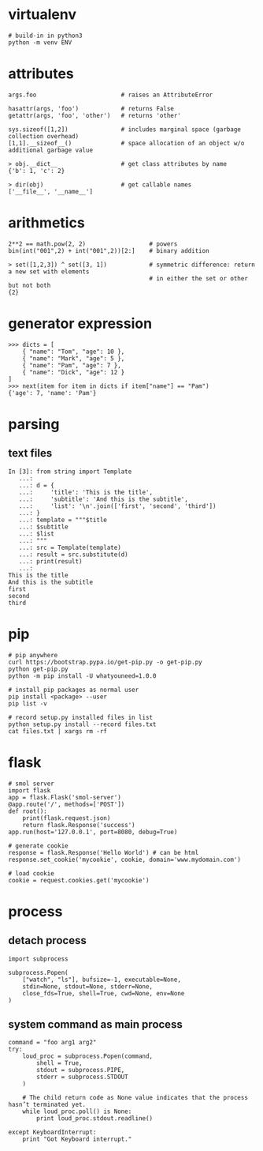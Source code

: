 # virtualenv

    # build-in in python3
    python -m venv ENV

# attributes

    args.foo                        # raises an AttributeError

    hasattr(args, 'foo')            # returns False
    getattr(args, 'foo', 'other')   # returns 'other'

    sys.sizeof([1,2])               # includes marginal space (garbage collection overhead)
    [1,1].__sizeof__()              # space allocation of an object w/o additional garbage value

    > obj.__dict__                  # get class attributes by name
    {'b': 1, 'c': 2}

    > dir(obj)                      # get callable names
    ['__file__', '__name__']

# arithmetics

    2**2 == math.pow(2, 2)                  # powers
    bin(int("001",2) + int("001",2))[2:]    # binary addition

    > set([1,2,3]) ^ set([3, 1])            # symmetric difference: return a new set with elements
                                            # in either the set or other but not both
    {2}

# generator expression

    >>> dicts = [
        { "name": "Tom", "age": 10 },
        { "name": "Mark", "age": 5 },
        { "name": "Pam", "age": 7 },
        { "name": "Dick", "age": 12 }
    ]
    >>> next(item for item in dicts if item["name"] == "Pam")
    {'age': 7, 'name': 'Pam'}

# parsing

## text files

    In [3]: from string import Template
       ...: 
       ...: d = {
       ...:     'title': 'This is the title',
       ...:     'subtitle': 'And this is the subtitle',
       ...:     'list': '\n'.join(['first', 'second', 'third'])
       ...: }
       ...: template = """$title
       ...: $subtitle
       ...: $list
       ...: """
       ...: src = Template(template)
       ...: result = src.substitute(d)
       ...: print(result)
       ...: 
    This is the title
    And this is the subtitle
    first
    second
    third

# pip

    # pip anywhere
    curl https://bootstrap.pypa.io/get-pip.py -o get-pip.py
    python get-pip.py
    python -m pip install -U whatyouneed=1.0.0

    # install pip packages as normal user
    pip install <package> --user
    pip list -v

    # record setup.py installed files in list
    python setup.py install --record files.txt
    cat files.txt | xargs rm -rf

# flask

    # smol server
    import flask
    app = flask.Flask('smol-server')
    @app.route('/', methods=['POST'])
    def root():
        print(flask.request.json)
        return flask.Response('success')
    app.run(host='127.0.0.1', port=8080, debug=True)

    # generate cookie
    response = flask.Response('Hello World') # can be html
    response.set_cookie('mycookie', cookie, domain='www.mydomain.com')

    # load cookie
    cookie = request.cookies.get('mycookie')

# process

## detach process

    import subprocess

    subprocess.Popen(
        ["watch", "ls"], bufsize=-1, executable=None,
        stdin=None, stdout=None, stderr=None,
        close_fds=True, shell=True, cwd=None, env=None
    )
  
## system command as main process
    
    command = "foo arg1 arg2"
    try:
        loud_proc = subprocess.Popen(command,
            shell = True,
            stdout = subprocess.PIPE,
            stderr = subprocess.STDOUT
        )
        
        # The child return code as None value indicates that the process hasn’t terminated yet.
        while loud_proc.poll() is None:
            print loud_proc.stdout.readline()
        
    except KeyboardInterrupt:
        print "Got Keyboard interrupt."
